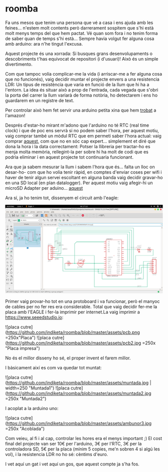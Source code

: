 # roomba
Fa uns mesos que tenim una persona que vé a casa i ens ajuda amb les feines... n'estem molt contents però darrerament sospitem que s'hi està molt menys temps del que hem pactat. Vé quan som fora i no tenim forma de saber quan de temps s'hi està... Sempre havia volgut fer alguna cosa amb arduino: ara n'he tingut l'excusa.

Aquest projecte és una xorrada: Si busques grans desenvolupaments o descobriments t'has equivocat de repositori (i d'usuari)! 
Això és un simple divertimento.

Com que tampoc volía complicar-me la vida (i arriscar-me a fer alguna cosa que no funcionés), vaig decidir muntar el projecte envers a una resistencia LDR: Un tipus de resistència que varia en funció de la llum que hi ha a l'entorn. La idea és situar això a prop de l'entrada, cada vegada que s'obri la porta del carrer la llum variarà de forma notòria, ho detectarem i ens ho guardarem en un registre de text.

Per controlar això hem fet servir una arduino petita xina que hem [trobat](https://www.amazon.es/dp/B01M7ZB2B4?aaxitk=gaqGsul2mgWlRdqk36D8Dw&pd_rd_i=B01M7ZB2B4&pf_rd_p=b4a87efe-46df-474d-b505-3bf1bb51624b&hsa_cr_id=9182184180602&sb-ci-n=productDescription&sb-ci-v=Elegoo%20UNO%20R3%20Tarjeta%20UNO%20R3%20Placa%20con%20Microcontrolador%20Basada%20en%20el%20ATmega328P%20ATMEGA16U2%20con%20Cable%20USB%20Compatible%20con%20Arduino%20UNO%20Tarjeta) a l'amazon!

Després d'estar-ho mirant m'adono que l'arduino no té RTC (real time clock) i que de poc ens servrà si no podem saber l'hora, per aquest motiu, vaig comprar també un mòdul RTC que em permeti saber l'hora actual: vaig comprar [aquest](https://www.amazon.es/WINGONEER-DS3231-AT24C32-precisi%C3%B3n-Arduino/dp/B01H5NAFUY/ref=sr_1_5?ie=UTF8&qid=1544285193&sr=8-5&keywords=Arduino+Rtc), com que no en sóc cap expert... simplement et diré que dona la hora i la data correctament: Potser la llibreria per tractar-ho es menja molta memòria, rellegint-la per sobre hi ha molt de codi que es podria eliminar i en aquest projecte tot continuaria funcionant.

Ara que ja sabem mesurar la llum i sabem l'hora que és... falta un lloc on desar-ho- com que ho volia tenir ràpid, en comptes d'enviar coses per wifi i haver de tenir algun servei escoltant en alguna banda vaig decidir gravar-ho en una SD local (en plan datalogger). Per aquest motiu vaig afegir-hi un microSD Adapter per aduino... [aquest](https://www.ebay.es/i/272536699694?chn=ps)

Ara sí, ja ho tenim tot, dissenyem el circuit amb l'eagle:

![esquema](https://github.com/indiketa/roomba/blob/master/assets/esquema.png "Esquema")

Primer vaig provar-ho tot en una protoboard i va funcionar, però el manyoc de cables per no fer res era considerable. Total que vaig decidir fer-me la placa amb l'EAGLE i fer-la imprimir per internet.La vaig imprimir a https://www.seeedstudio.io:

![placa cutre](https://github.com/indiketa/roomba/blob/master/assets/pcb.png =250x"Placa")
![placa cutre](https://github.com/indiketa/roomba/blob/master/assets/pcb2.jpg  =250x "Placa impresa")

No és el millor disseny ho sé, el proper invent el farem millor. 

I bàsicament així es com va quedar tot muntat:

![placa cutre](https://github.com/indiketa/roomba/blob/master/assets/muntada.jpg | width=250 "Muntada1")
![placa cutre](https://github.com/indiketa/roomba/blob/master/assets/muntada2.jpg  =250x "Muntada2")

I acoplat a la arduino uno:

![placa cutre](https://github.com/indiketa/roomba/blob/master/assets/ambunor3.jpg  =250x "Acoblada")

Com veieu, al fi i al cap, controlar les hores era el menys important ;)
El cost final del projecte van ser 10€ per l'arduino, 3€ per l'RTC, 3€ per la controladora SD, 5€ per la placa (mínim 5 copies, me'n sobren 4 si algú les vol), i la resistencia LDR no ho sé: cèntims d'euro.

I vet aquí un gat i vet aquí un gos, que aquest compte ja s'ha fos.
